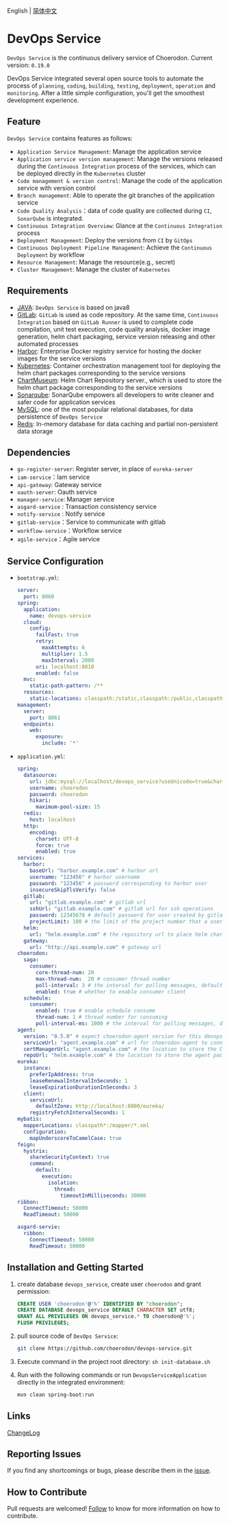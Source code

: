 English | [简体中文](./README.md)

# DevOps Service

`DevOps Service` is the continuous delivery service of Choerodon. Current version: `0.19.0`

DevOps Service integrated several open source tools to automate the process of `planning`, `coding`, `building`, `testing`, `deployment`, `operation` and `monitoring`.
 After a little simple configuration, you'll get the smoothest development experience.


## Feature
`DevOps Service` contains features as follows:    
- `Application Service Management`: Manage the application service
- `Application service version management`: Manage the versions released during the `Continuous Integration` process of the services, which can be deployed directly in the `Kubernetes` cluster
- `Code management & version control`: Manage the code of the application service with version control
- `Branch management`: Able to operate the git branches of the application service
- `Code Quality Analysis`：data of code quality are collected during `CI`, `SonarQube` is integrated.
- `Continuous Integration Overview`: Glance at the `Continuous Integration` process
- `Deployment Management`: Deploy the versions from `CI` by `GitOps`
- `Continuous Deployment Pipeline Management`: Achieve the `Continuous Deployment` by workflow
- `Resource Management`: Manage the resource(e.g., secret)
- `Cluster Management`: Manage the cluster of `Kubernetes`

## Requirements
- [JAVA](https://www.java.com/en/): `DevOps Service` is based on java8
- [GitLab](https://about.gitlab.com/): `GitLab` is used as code repository. At the same time, `Continuous Integration` based on `GitLab Runner` is used to complete code compilation, unit test execution, code quality analysis, docker image generation, helm chart packaging, service version releasing and other automated processes
- [Harbor](https://vmware.github.io/harbor/cn/): Enterprise Docker registry service for hosting the docker images for the service versions
- [Kubernetes](https://kubernetes.io/): Container orchestration management tool for deploying the helm chart packages corresponding to the service versions
- [ChartMuseum](https://chartmuseum.com/): Helm Chart Repository server., which is used to store the helm chart package corresponding to the service versions
- [Sonarqube](https://www.sonarqube.org/): SonarQube empowers all developers to write cleaner and safer code for application services
- [MySQL](https://www.mysql.com): one of the most popular relational databases, for data persistence of `DevOps Service`
- [Redis](https://redis.io/): In-memory database for data caching and partial non-persistent data storage

## Dependencies

* `go-register-server`: Register server, in place of `eureka-server`
* `iam-service`：Iam service
* `api-gateway`: Gateway service
* `oauth-server`: Oauth service
* `manager-service`: Manager service
* `asgard-service` : Transaction consistency service
* `notify-service` : Notify service
* `gitlab-service`：Service to communicate with gitlab
* `workflow-service`：Workflow service
* `agile-service`：Agile service

## Service Configuration

* `bootstrap.yml`:

  ```yaml
  server:
    port: 8060
  spring:
    application:
      name: devops-service
    cloud:
      config:
        failFast: true
        retry:
          maxAttempts: 6
          multiplier: 1.5
          maxInterval: 2000
        uri: localhost:8010
        enabled: false
    mvc:
      static-path-pattern: /**
    resources:
      static-locations: classpath:/static,classpath:/public,classpath:/resources,classpath:/META-INF/resources,file:/dist
  management:
    server:
      port: 8061
    endpoints:
      web:
        exposure:
          include: '*'
  ```

* `application.yml`:

  ```yaml
  spring:
    datasource:
      url: jdbc:mysql://localhost/devops_service?useUnicode=true&characterEncoding=utf-8&useSSL=false
      username: choerodon
      password: choerodon
      hikari:
        maximum-pool-size: 15
    redis:
      host: localhost
    http:
      encoding:
        charset: UTF-8
        force: true
        enabled: true
  services:
    harbor:
      baseUrl: "harbor.example.com" # harbor url
      username: "123456" # harbor username
      password: "123456" # password corresponding to harbor user
      insecureSkipTlsVerify: false
    gitlab:
      url: "gitlab.example.com" # gitlab url
      sshUrl: "gitlab.example.com" # gitlab url for ssh operations
      password: 12345678 # default password for user created by gitlab, length no less than 8
      projectLimit: 100 # the limit of the project number that a user can create
    helm:
      url: "helm.example.com" # the repository url to place helm charts
    gateway:
      url: "http://api.example.com" # gateway url
  choerodon:
    saga:
      consumer:
        core-thread-num: 20
        max-thread-num:  20 # consumer thread number
        poll-interval: 3 # the interval for polling messages, default 1s
        enabled: true # whether to enable consumer client
    schedule:
      consumer:
        enabled: true # enable schedule consume
        thread-num: 1 # thread number for consuming
        poll-interval-ms: 1000 # the interval for polling messages, default 1000ms
  agent:
    version: "0.5.0" # expect choerodon-agent version for this devops-service version
    serviceUrl: "agent.example.com" # url for choerodon-agent to connect devops-service
    certManagerUrl: "agent.example.com" # the location to store the CertManager for installation
    repoUrl: "helm.example.com" # the location to store the agent package itself for installation
  eureka:
    instance:
      preferIpAddress: true
      leaseRenewalIntervalInSeconds: 1
      leaseExpirationDurationInSeconds: 3
    client:
      serviceUrl:
        defaultZone: http://localhost:8000/eureka/
      registryFetchIntervalSeconds: 1
  mybatis:
    mapperLocations: classpath*:/mapper/*.xml
    configuration:
      mapUnderscoreToCamelCase: true
  feign:
    hystrix:
      shareSecurityContext: true
      command:
        default:
          execution:
            isolation:
              thread:
                timeoutInMilliseconds: 30000
  ribbon:
    ConnectTimeout: 50000
    ReadTimeout: 50000

  asgard-servie:
    ribbon:
      ConnectTimeout: 50000
      ReadTimeout: 50000
  ```

## Installation and Getting Started
1. create database `devops_service`, create user `choerodon` and grant permission:

   ```sql
   CREATE USER 'choerodon'@'%' IDENTIFIED BY "choerodon";
   CREATE DATABASE devops_service DEFAULT CHARACTER SET utf8;
   GRANT ALL PRIVILEGES ON devops_service.* TO choerodon@'%';
   FLUSH PRIVILEGES;
   ```

2. pull source code of `DevOps Service`:

   ```sh
   git clone https://github.com/choerodon/devops-service.git
   ```

3. Execute command in the project root directory: `sh init-database.sh`

4. Run with the following commands or run `DevopsServiceApplication` directly in the integrated environment:

   ```sh
   mvn clean spring-boot:run
   ```

## Links

[ChangeLog](./CHANGELOG.en-US.md)

## Reporting Issues
If you find any shortcomings or bugs, please describe them in the  [issue](https://github.com/choerodon/devops-service/issues/new).

## How to Contribute
Pull requests are welcomed! [Follow](https://github.com/choerodon/choerodon/blob/master/CONTRIBUTING.md) to know for more information on how to contribute.
